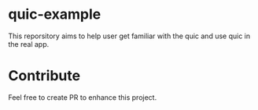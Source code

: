 # quic-example
This reporsitory aims to help user get familiar with the quic and use quic in the real app.

# Contribute
Feel free to create PR to enhance this project.
